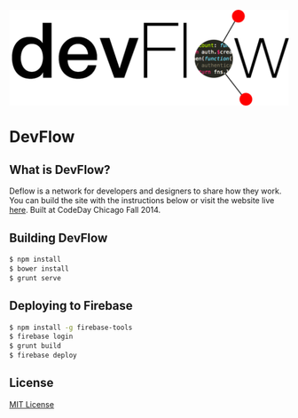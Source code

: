 
<img align="center" src="app/images/logo.png"></img><br>

DevFlow
==============

## What is DevFlow?
Deflow is a network for developers and designers to share how they work. You can build the site with the instructions below or visit the website live [here](https://devflow.firebaseapp.com). Built at CodeDay Chicago Fall 2014.

## Building DevFlow
```sh
$ npm install
$ bower install
$ grunt serve
```

## Deploying to Firebase
```sh
$ npm install -g firebase-tools
$ firebase login
$ grunt build
$ firebase deploy
```

## License
[MIT License](LICENSE)
